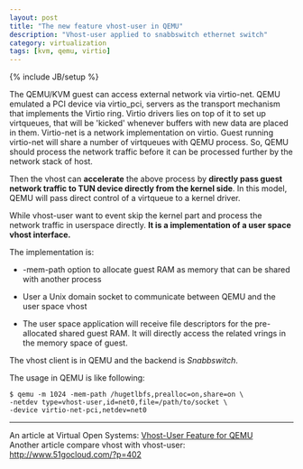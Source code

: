 ```yaml
---
layout: post
title: "The new feature vhost-user in QEMU"
description: "Vhost-user applied to snabbswitch ethernet switch"
category: virtualization
tags: [kvm, qemu, virtio]
---
```

{% include JB/setup %}

The QEMU/KVM guest can access external network via virtio-net. QEMU emulated a
PCI device via virtio_pci, servers as the transport mechanism that implements
the Virtio ring. Virtio drivers lies on top of it to set up virtqueues, that
will be 'kicked' whenever buffers with new data are placed in them.  Virtio-net
is a network implementation on virtio. Guest running virtio-net will share a
number of virtqueues with QEMU process.  So, QEMU should process the network
traffic before it can be processed further by the network stack of host.

Then the vhost can **accelerate** the above process by **directly pass guest
network traffic to TUN device directly from the kernel side**. In this model,
QEMU will pass direct control of a virtqueue to a kernel driver.

While vhost-user want to event skip the kernel part and process the network
traffic in userspace directly. **It is a implementation of a user space vhost
interface.**

The implementation is:

- -mem-path option to allocate guest RAM as memory that can be shared with
  another process

- User a Unix domain socket to communicate between QEMU and the user space vhost

- The user space application will receive file descriptors for the pre-allocated
  shared guest RAM. It will directly access the related vrings in the memory
  space of guest.

The vhost client is in QEMU and the backend is *Snabbswitch*.

The usage in QEMU is like following:

	$ qemu -m 1024 -mem-path /hugetlbfs,prealloc=on,share=on \
	-netdev type=vhost-user,id=net0,file=/path/to/socket \
	-device virtio-net-pci,netdev=net0

---

An article at Virtual Open Systems: [Vhost-User Feature for QEMU](http://www.virtualopensystems.com/en/solutions/guides/snabbswitch-qemu/)  
Another article compare vhost with vhost-user: <http://www.51gocloud.com/?p=402>
